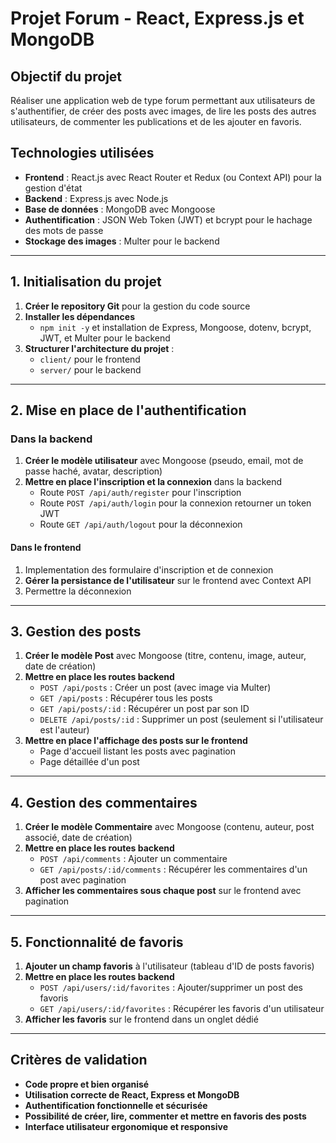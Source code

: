 # Projet Forum - React, Express.js et MongoDB

## Objectif du projet
Réaliser une application web de type forum permettant aux utilisateurs de s'authentifier, de créer des posts avec images, de lire les posts des autres utilisateurs, de commenter les publications et de les ajouter en favoris.

## Technologies utilisées
- **Frontend** : React.js avec React Router et Redux (ou Context API) pour la gestion d'état
- **Backend** : Express.js avec Node.js
- **Base de données** : MongoDB avec Mongoose
- **Authentification** : JSON Web Token (JWT) et bcrypt pour le hachage des mots de passe
- **Stockage des images** : Multer pour le backend

---

## 1. Initialisation du projet
1. **Créer le repository Git** pour la gestion du code source
2. **Installer les dépendances**
   - `npm init -y` et installation de Express, Mongoose, dotenv, bcrypt, JWT, et Multer pour le backend
3. **Structurer l'architecture du projet** :
   - `client/` pour le frontend
   - `server/` pour le backend

---

## 2. Mise en place de l'authentification
### Dans la backend
1. **Créer le modèle utilisateur** avec Mongoose (pseudo, email, mot de passe haché, avatar, description)
2. **Mettre en place l'inscription et la connexion** dans la backend
   - Route `POST /api/auth/register` pour l'inscription
   - Route `POST /api/auth/login` pour la connexion retourner un token JWT
   - Route `GET /api/auth/logout` pour la déconnexion
#### Dans le frontend
1. Implementation des formulaire d'inscription et de connexion
2. **Gérer la persistance de l'utilisateur** sur le frontend avec Context API
3. Permettre la déconnexion
---

## 3. Gestion des posts
1. **Créer le modèle Post** avec Mongoose (titre, contenu, image, auteur, date de création)
2. **Mettre en place les routes backend**
   - `POST /api/posts` : Créer un post (avec image via Multer)
   - `GET /api/posts` : Récupérer tous les posts
   - `GET /api/posts/:id` : Récupérer un post par son ID
   - `DELETE /api/posts/:id` : Supprimer un post (seulement si l'utilisateur est l'auteur)
3. **Mettre en place l'affichage des posts sur le frontend**
   - Page d'accueil listant les posts avec pagination
   - Page détaillée d'un post
   
---

## 4. Gestion des commentaires
1. **Créer le modèle Commentaire** avec Mongoose (contenu, auteur, post associé, date de création)
2. **Mettre en place les routes backend**
   - `POST /api/comments` : Ajouter un commentaire
   - `GET /api/posts/:id/comments` : Récupérer les commentaires d'un post avec pagination
3. **Afficher les commentaires sous chaque post** sur le frontend avec pagination

---

## 5. Fonctionnalité de favoris
1. **Ajouter un champ favoris** à l'utilisateur (tableau d'ID de posts favoris)
2. **Mettre en place les routes backend**
   - `POST /api/users/:id/favorites` : Ajouter/supprimer un post des favoris
   - `GET /api/users/:id/favorites` : Récupérer les favoris d'un utilisateur
3. **Afficher les favoris** sur le frontend dans un onglet dédié

---

## Critères de validation
- **Code propre et bien organisé**
- **Utilisation correcte de React, Express et MongoDB**
- **Authentification fonctionnelle et sécurisée**
- **Possibilité de créer, lire, commenter et mettre en favoris des posts**
- **Interface utilisateur ergonomique et responsive**
